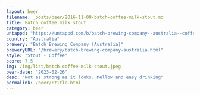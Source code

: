```yaml
---
layout: beer
filename: _posts/beer/2016-11-09-batch-coffee-milk-stout.md
title: Batch coffee milk stout
category: beer
untappd: "https://untappd.com/b/batch-brewing-company--australia--coffee-milk-stout/4388593"
country: "Australia"
brewery: "Batch Brewing Company (Australia)"
breweryURL: "/brewery/batch-brewing-company-australia.html"
style: "Stout - Coffee"
score: 7.5
img: /img/list/batch-coffee-milk-stout.jpeg
beer-date: "2023-02-26"
desc: "Not as strong as it looks. Mellow and easy drinking"
permalink: /beer/:title.html
---
```

